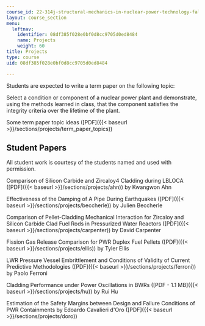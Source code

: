 ```yaml
---
course_id: 22-314j-structural-mechanics-in-nuclear-power-technology-fall-2006
layout: course_section
menu:
  leftnav:
    identifier: 08df385f028e0bf0d8cc9705d0ed8484
    name: Projects
    weight: 60
title: Projects
type: course
uid: 08df385f028e0bf0d8cc9705d0ed8484

---
```


Students are expected to write a term paper on the following topic:

Select a condition or component of a nuclear power plant and demonstrate, using the methods learned in class, that the component satisfies the integrity criteria over the lifetime of the plant.

Some term paper topic ideas ([PDF]({{< baseurl >}}/sections/projects/term_paper_topics))

Student Papers
--------------

All student work is courtesy of the students named and used with permission.

Comparison of Silicon Carbide and Zircaloy4 Cladding during LBLOCA ([PDF]({{< baseurl >}}/sections/projects/ahn)) by Kwangwon Ahn

Effectiveness of the Damping of A Pipe During Earthquakes ([PDF]({{< baseurl >}}/sections/projects/beccherle)) by Julien Beccherle

Comparison of Pellet-Cladding Mechanical Interaction for Zircaloy and Silicon Carbide Clad Fuel Rods in Pressurized Water Reactors ([PDF]({{< baseurl >}}/sections/projects/carpenter)) by David Carpenter

Fission Gas Release Comparison for PWR Duplex Fuel Pellets ([PDF]({{< baseurl >}}/sections/projects/ellis)) by Tyler Ellis

LWR Pressure Vessel Embrittlement and Conditions of Validity of Current Predictive Methodologies ([PDF]({{< baseurl >}}/sections/projects/ferroni)) by Paolo Ferroni

Cladding Performance under Power Oscillations in BWRs ([PDF - 1.1 MB]({{< baseurl >}}/sections/projects/hu)) by Rui Hu

Estimation of the Safety Margins between Design and Failure Conditions of PWR Containments by Edoardo Cavalieri d'Oro ([PDF]({{< baseurl >}}/sections/projects/doro))